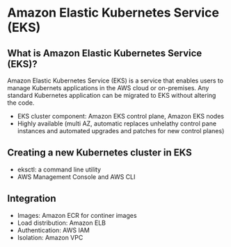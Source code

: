 # Amazon Elastic Kubernetes Service (EKS)
## What is Amazon Elastic Kubernetes Service (EKS)?
Amazon Elastic Kubernetes Service (EKS) is a service that enables users to manage Kubernets applications in the AWS cloud or on-premises. Any standard Kubernetes application can be migrated to EKS without altering the code.

- EKS cluster component: Amazon EKS control plane, Amazon EKS nodes
- Highly available (multi AZ, automatic replaces unhelathy control pane instances and automated upgrades and patches for new control planes)

## Creating a new Kubernetes cluster in EKS
- eksctl: a command line utility 
- AWS Management Console and AWS CLI

## Integration
- Images: Amazon ECR for continer images
- Load distribution: Amazon ELB
- Authentication: AWS IAM
- Isolation: Amazon VPC

